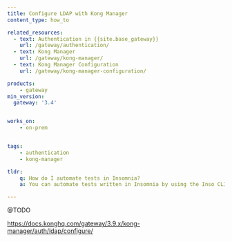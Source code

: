 ```yaml
---
title: Configure LDAP with Kong Manager
content_type: how_to

related_resources:
  - text: Authentication in {{site.base_gateway}}
    url: /gateway/authentication/
  - text: Kong Manager
    url: /gateway/kong-manager/
  - text: Kong Manager Configuration
    url: /gateway/kong-manager-configuration/

products:
    - gateway
min_version:
  gateway: '3.4'


works_on:
    - on-prem


tags:
    - authentication
    - kong-manager

tldr:
    q: How do I automate tests in Insomnia?
    a: You can automate tests written in Insomnia by using the Inso CLI with the `inso run test "document name" --env "environment name"` command.

---
```


@TODO


https://docs.konghq.com/gateway/3.9.x/kong-manager/auth/ldap/configure/